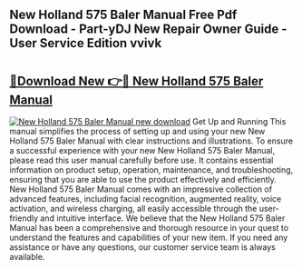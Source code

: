 ## New Holland 575 Baler Manual Free Pdf Download - Part-yDJ New Repair Owner Guide - User Service Edition vvivk

# <h2><a href="http://bc94431.oget.top/?id=New+Holland+575+Baler+Manual">🔗Download New 👉🔴 New Holland 575 Baler Manual</a></h2>

[![New Holland 575 Baler Manual new download](https://i.imgur.com/5g1atiW.png)](http://bc94431.oget.top/?id=New+Holland+575+Baler+Manual)
Get Up and Running This manual simplifies the process of setting up and using your new New Holland 575 Baler Manual with clear instructions and illustrations. To ensure a successful experience with your new New Holland 575 Baler Manual, please read this user manual carefully before use. It contains essential information on product setup, operation, maintenance, and troubleshooting, ensuring that you are able to use the product effectively and efficiently. New Holland 575 Baler Manual comes with an impressive collection of advanced features, including facial recognition, augmented reality, voice activation, and wireless charging, all easily accessible through the user-friendly and intuitive interface. We believe that the New Holland 575 Baler Manual has been a comprehensive and thorough resource in your quest to understand the features and capabilities of your new item. If you need any assistance or have any questions, our customer service team is always available.
